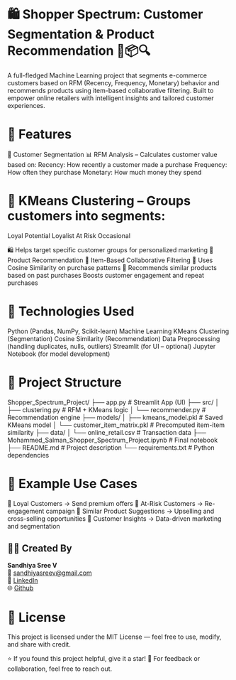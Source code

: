 # 🛍️ Shopper Spectrum: Customer Segmentation & Product Recommendation 🧠📦🔍

A full-fledged Machine Learning project that segments e-commerce customers based on RFM (Recency, Frequency, Monetary) behavior and recommends products using item-based collaborative filtering. Built to empower online retailers with intelligent insights and tailored customer experiences.

# 🔧 Features

🧭 Customer Segmentation
📊 RFM Analysis – Calculates customer value based on:
Recency: How recently a customer made a purchase
Frequency: How often they purchase
Monetary: How much money they spend

# 📌 KMeans Clustering – Groups customers into segments:

Loyal
Potential Loyalist
At Risk
Occasional

🛍️ Helps target specific customer groups for personalized marketing
🎯 Product Recommendation
🧠 Item-Based Collaborative Filtering
🧮 Uses Cosine Similarity on purchase patterns
🔄 Recommends similar products based on past purchases
Boosts customer engagement and repeat purchases

# 🧠 Technologies Used

Python (Pandas, NumPy, Scikit-learn)
Machine Learning
KMeans Clustering (Segmentation)
Cosine Similarity (Recommendation)
Data Preprocessing (handling duplicates, nulls, outliers)
Streamlit (for UI – optional)
Jupyter Notebook (for model development)

# 📁 Project Structure

Shopper_Spectrum_Project/
├── app.py                               # Streamlit App (UI)
├── src/
│   ├── clustering.py                    # RFM + KMeans logic
│   └── recommender.py                   # Recommendation engine
├── models/
│   ├── kmeans_model.pkl                 # Saved KMeans model
│   └── customer_item_matrix.pkl         # Precomputed item-item similarity
├── data/
│   └── online_retail.csv                # Transaction data
├── Mohammed_Salman_Shopper_Spectrum_Project.ipynb  # Final notebook
├── README.md                            # Project description
└── requirements.txt                     # Python dependencies

# 🧪 Example Use Cases

📌 Loyal Customers → Send premium offers
📌 At-Risk Customers → Re-engagement campaign
📌 Similar Product Suggestions → Upselling and cross-selling opportunities
📌 Customer Insights → Data-driven marketing and segmentation

## 🙋‍♀️ Created By

**Sandhiya Sree V**  
📧 sandhiyasreev@gmail.com  
🔗 [LinkedIn](https://www.linkedin.com/in/sandhiya-sree-v-3a2321298/)  
🌐 [Github](https://github.com/Sandhiyasreev)

# 📄 License

This project is licensed under the MIT License — feel free to use, modify, and share with credit.

⭐ If you found this project helpful, give it a star!
💬 For feedback or collaboration, feel free to reach out.
